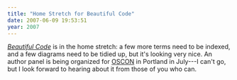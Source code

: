 ```yaml
---
title: "Home Stretch for Beautiful Code"
date: 2007-06-09 19:53:51
year: 2007
---
```

<a href="http://www.oreilly.com/catalog/9780596510046/"><em>Beautiful Code</em></a> is in the home stretch: a few more terms need to be indexed, and a few diagrams need to be tidied up, but it's looking very nice.  An author panel is being organized for <a href="http://conferences.oreillynet.com/os2007/">OSCON</a> in Portland in July---I can't go, but I look forward to hearing about it from those of you who can.
